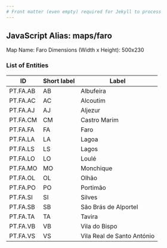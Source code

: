 ```yaml
---
# Front matter (even empty) required for Jekyll to process
---
```


## JavaScript Alias: maps/faro

Map Name: Faro
Dimensions (Width x Height): 500x230





### List of Entities

ID | Short label | Label
---|---|---|
PT.FA.AB|AB|Albufeira
PT.FA.AC|AC|Alcoutim
PT.FA.AJ|AJ|Aljezur
PT.FA.CM|CM|Castro Marim
PT.FA.FA|FA|Faro
PT.FA.LA|LA|Lagoa
PT.FA.LS|LS|Lagos
PT.FA.LO|LO|Loulé
PT.FA.MO|MO|Monchique
PT.FA.OL|OL|Olhão
PT.FA.PO|PO|Portimão
PT.FA.SI|SI|Silves
PT.FA.SB|SB|São Brás de Alportel
PT.FA.TA|TA|Tavira
PT.FA.VB|VB|Vila do Bispo
PT.FA.VS|VS|Vila Real de Santo António

